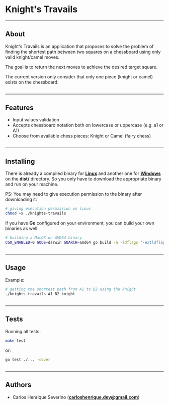 # Knight's Travails
---

##

## About

Knight's Travails is an application that proposes to solve the problem of finding the shortest path between two squares on a chessboard using only valid knight/camel moves.

The goal is to return the next moves to achieve the desired target square.

The current version only consider that only one piece (knight or camel) exists on the chessboard.

##
---

## Features

- Input values validation
- Accepts chessboard notation both on lowercase or uppercase (e.g. a1 or A1)
- Choose from available chess pieces: Knight or Camel (fairy chess)

##
---

## Installing

There is already a compiled binary for **[Linux](https://github.com/Caik/go-knights-travails/blob/main/dist/knights-travails)** and another one for **[Windows](https://github.com/Caik/go-knights-travails/blob/main/dist/knights-travails.exe)** on the **dist/** directory.
So you only have to download the appropriate binary and run on your machine.

PS: You may need to give execution permission to the binary after downloading it:

 ```bash
# giving execution permission on linux
chmod +x ./knights-travails
```

If you have **Go** configured on your environment, you can build your own binaries as well:

```bash
# building a MacOS on AMD64 binary
CGO_ENABLED=0 GOOS=darwin GOARCH=amd64 go build -a -ldflags '-extldflags "-static" -s -w' -o ./knights-travails-darwin-amd64 cmd/knights-travails/main.go
```

##
---

## Usage

Example:

```bash
# getting the shortest path from A1 to B2 using the knight
./knights-travails A1 B2 knight
```

##
---

## Tests

Running all tests:

```bash
make test
```

or:

```bash
go test ./... -cover
```

##
---

## Authors

* Carlos Henrique Severino (**carloshenrique.dev@gmail.com**)